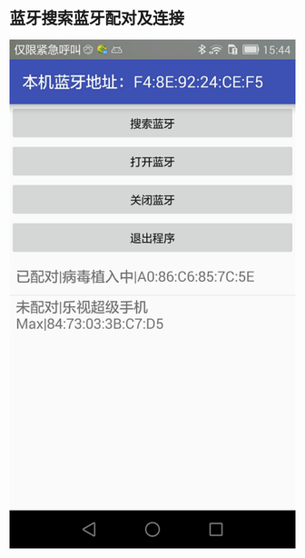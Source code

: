 # 蓝牙搜索蓝牙配对及连接
![](https://raw.githubusercontent.com/917386389/bluetooth/master/screenshot/screenshot1.jpg)
